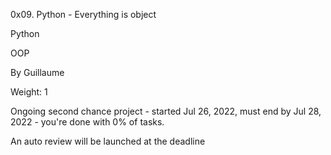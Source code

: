 0x09. Python - Everything is object

Python

OOP

 By Guillaume

 Weight: 1

 Ongoing second chance project - started Jul 26, 2022, must end by Jul 28, 2022 - you're done with 0% of tasks.

 An auto review will be launched at the deadline
